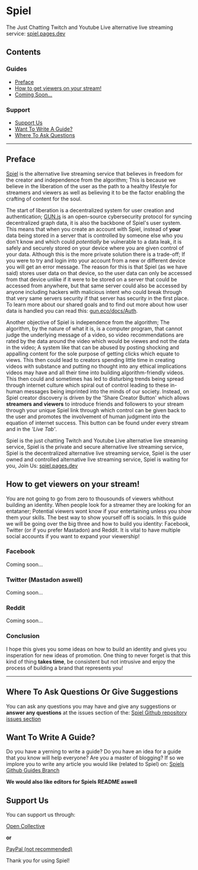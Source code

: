 # Spiel

The Just Chatting Twitch and Youtube Live alternative live streaming service: [spiel.pages.dev](https://spiel.pages.dev/?content=home)

## Contents

### Guides

- [Preface](#preface)
- [How to get viewers on your stream!](#how-to-get-viewers-on-your-stream)
- [Coming Soon...](#guides)

### Support

- [Support Us](#support-us)
- [Want To Write A Guide?](#want-to-write-a-guide)
- [Where To Ask Questions](#where-to-ask-questions-or-give-suggestions)

***

## Preface

[Spiel](https://spiel.pages.dev/?content=home) is the alternative live streaming service that believes in freedom for the creator and independence from the algorithm; This is because we believe in the liberation of the user as the path to a healthy lifestyle for streamers and viewers as well as believing it to be the factor enabling the crafting of content for the soul.

The start of liberation is a decentralized system for user creation and authentication; [GUN.js](https://gun.eco/) is an open-source cybersecurity protocol for syncing decentralized graph data, it is also the backbone of Spiel's user system. This means that when you create an account with Spiel, instead of **your** data being stored in a server that is controlled by someone else who you don't know and which could *potentially* be vulnerable to a data leak, it is safely and securely stored on your device where you are given control of your data. Although this is the more private solution there is a trade-off; If you were to try and login into your account from a new or different device you will get an error message. The reason for this is that Spiel (as we have said) stores user data on that device, so the user data can only be accessed from that device unlike if it were to be stored on a server that could be accessed from anywhere, but that same server could also be accessed by anyone including hackers with malicious intent who could break through that very same servers security if that server has security in the first place. To learn more about our shared goals and to find out more about how user data is handled you can read this: [gun.eco/docs/Auth](https://gun.eco/docs/Auth).

Another objective of Spiel is independence from the algorithm; The algorithm, by the nature of what it is, is a computer program, that cannot judge the underlying message of a video, so video recommendations are rated by the data around the video which would be viewes and not the data in the video; A system like that can be abused by posting shocking and appalling content for the sole purpose of getting clicks which equate to views. This then could lead to creators spending little time in creating videos with substance and putting no thought into any ethical implications videos may have and all their time into building algorithm-friendly videos. This then could and sometimes has led to disturbing trends being spread through internet culture which spiral out of control leading to these in-human messages being imprinted into the minds of our society. Instead, on Spiel creator discovery is driven by the 'Share Creator Button' which allows **streamers and viewers** to introduce friends and followers to your stream through your unique Spiel link through which control can be given back to the user and promotes the involvement of human judgment into the equation of internet success. This button can be found under every stream and in the *'Live Tab'*.

Spiel is the just chatting Twitch and Youtube Live alternative live streaming service, Spiel is the private and secure alternative live streaming service, Spiel is the decentralized alternative live streaming service, Spiel is the user owned and controlled alternative live streaming service, Spiel is waiting for you, Join Us: [spiel.pages.dev](https://spiel.pages.dev/?content=home)

## How to get viewers on your stream!

You are not going to go from zero to thousounds of viewers whithout building an identity. When people look for a streamer they are looking for an entataner; Potential viewers wont know if your entertaining unless you show them your skills. The best way to show yourself off is socials. In this guide we will be going over the big three and how to build you identity: Facebook, Twitter (or if you prefer Mastadon) and Reddit. It is vital to have multiple social accounts if you want to expand your viewership!

### Facebook

Coming soon...

### Twitter (Mastadon aswell)

Coming soon...

### Reddit

Coming soon...

### Conclusion

I hope this gives you some ideas on how to build an identity and gives you insperation for new ideas of promotion. One thing to never forget is that this kind of thing **takes time**, be consistent but not intrusive and enjoy the process of building a brand that represents you!

***

## Where To Ask Questions Or Give Suggestions

You can ask any questions you may have and give any suggestions or **answer any questions** at the issues section of the: [Spiel Github repository issues section](https://github.com/BrendanDN/Spiel/issues)

## Want To Write A Guide?

Do you have a yerning to write a guide? Do you have an idea for a guide that you know will help everyone? Are you a master of blogging? If so we implore you to write any article you would like (related to Spiel) on: [Spiels Github Guides Branch](https://github.com/BrendanDN/Spiel/tree/README-Guides)

**We would also like editors for Spiels README aswell**

## Support Us

You can support us through:

[Open Collective](#support-us)

**or**

[PayPal (not recommended)](#support-us)

Thank you for using Spiel!
